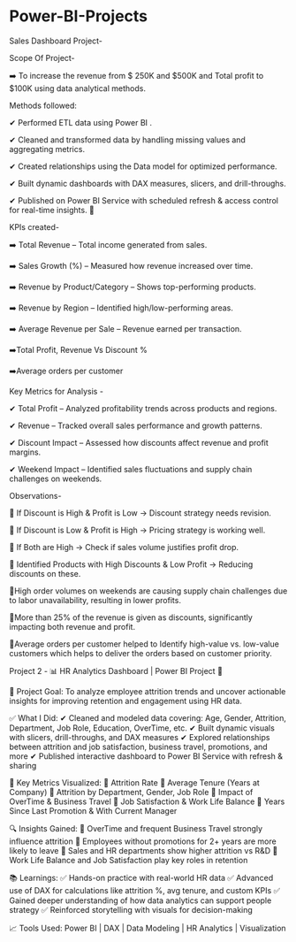 # Power-BI-Projects

Sales Dashboard Project-

Scope Of Project-

➡️ To increase the revenue from $ 250K and $500K and  Total profit to $100K using data analytical methods.



Methods followed:

✔ Performed ETL data using Power BI  .

✔ Cleaned and transformed data by handling missing values and aggregating metrics.

 ✔ Created relationships using the Data model for optimized performance.

 ✔ Built dynamic dashboards with DAX measures, slicers, and drill-throughs.

 ✔ Published on Power BI Service with scheduled refresh & access control for real-time insights. 🚀



KPIs created-

 ➡️ Total Revenue – Total income generated from sales.

 ➡️ Sales Growth (%) – Measured how revenue increased over time.

 ➡️ Revenue by Product/Category – Shows top-performing products.

 ➡️ Revenue by Region – Identified high/low-performing areas.

 ➡️ Average Revenue per Sale – Revenue earned per transaction.

 ➡️Total Profit, Revenue Vs Discount %

 ➡️Average orders per customer

 

 Key Metrics for Analysis -

✔ Total Profit – Analyzed profitability trends across products and regions.

 ✔ Revenue – Tracked overall sales performance and growth patterns.

 ✔ Discount Impact – Assessed how discounts affect revenue and profit margins.

 ✔ Weekend Impact – Identified sales fluctuations and supply chain challenges on weekends.



Observations-

🔹 If Discount is High & Profit is Low → Discount strategy needs revision.

🔹 If Discount is Low & Profit is High → Pricing strategy is working well.

🔹 If Both are High → Check if sales volume justifies profit drop.

🔹 Identified Products with High Discounts & Low Profit → Reducing discounts    on these.

🔹High order volumes on weekends are causing supply chain challenges due to labor unavailability, resulting in lower profits.

🔹More than 25% of the revenue is given as discounts, significantly impacting both revenue and profit.

🔹Average orders per customer helped to  Identify high-value vs. low-value customers which helps to deliver the orders based on customer priority.

Project 2 - 
📊 HR Analytics Dashboard | Power BI Project 🚀

🎯 Project Goal:
To analyze employee attrition trends and uncover actionable insights for improving retention and engagement using HR data.

✅ What I Did:
✔ Cleaned and modeled data covering: Age, Gender, Attrition, Department, Job Role, Education, OverTime, etc.
✔ Built dynamic visuals with slicers, drill-throughs, and DAX measures
✔ Explored relationships between attrition and job satisfaction, business travel, promotions, and more
✔ Published interactive dashboard to Power BI Service with refresh & sharing

📌 Key Metrics Visualized:
🔹 Attrition Rate
🔹 Average Tenure (Years at Company)
🔹 Attrition by Department, Gender, Job Role
🔹 Impact of OverTime & Business Travel
🔹 Job Satisfaction & Work Life Balance
🔹 Years Since Last Promotion & With Current Manager

🔍 Insights Gained:
📌 OverTime and frequent Business Travel strongly influence attrition
📌 Employees without promotions for 2+ years are more likely to leave
📌 Sales and HR departments show higher attrition vs R&D
📌 Work Life Balance and Job Satisfaction play key roles in retention

📚 Learnings:
✅ Hands-on practice with real-world HR data
✅ Advanced use of DAX for calculations like attrition %, avg tenure, and custom KPIs
✅ Gained deeper understanding of how data analytics can support people strategy
✅ Reinforced storytelling with visuals for decision-making

📈 Tools Used: Power BI | DAX | Data Modeling | HR Analytics | Visualization


